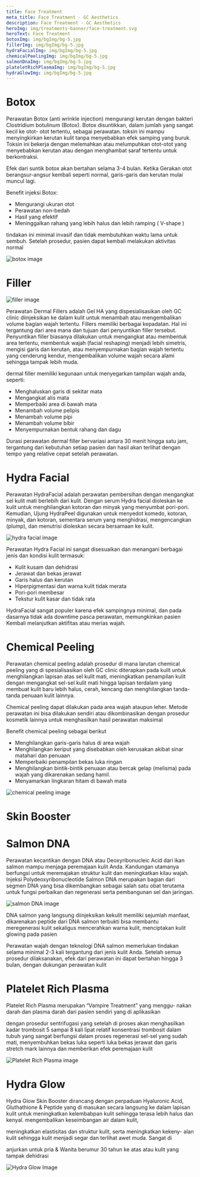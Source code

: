 ```yaml
---
title: Face Treatment
meta_title: Face Treatment - GC Aesthetics
description: Face Treatment - GC Aesthetics
heroImg: img/treatments-banner/face-treatment.svg
heroText: Face Treatment
botoxImg: img/bgImg/bg-5.jpg
fillerImg: img/bgImg/bg-5.jpg
hydraFacialImg: img/bgImg/bg-5.jpg
chemicalPeelingImg: img/bgImg/bg-5.jpg
salmonDnaImg: img/bgImg/bg-5.jpg
plateletRichPlasmaImg: img/bgImg/bg-5.jpg
hydraGlowImg: img/bgImg/bg-5.jpg
---
```


<div class="container">

<div class="row mt-4">
<div class="col-12 col-md-6 col-lg-9">

# Botox

Perawatan Botox (anti wrinkle injection) mengurangi kerutan dengan
bakteri Clostridium botulinum (Botox).
Botox disuntikkan, dalam jumlah yang sangat kecil ke otot- otot tertentu,
sebagai perawatan. toksin ini mampu menyingkirkan kerutan kulit tanpa
menyebabkan efek samping yang buruk. Toksin ini bekerja dengan
melemahkan atau melumpuhkan otot-otot yang menyebabkan kerutan atau
dengan menghambat saraf tertentu untuk berkontraksi.

Efek dari suntik botox akan bertahan selama 3-4 bulan. Ketika Gerakan
otot berangsur-angsur kembali seperti normal, garis-garis dan kerutan
mulai muncul lagi.

Benefit injeksi Botox:

- Mengurangi ukuran otot
- Perawatan non-bedah
- Hasil yang efektif
- Meninggalkan rahang yang lebih halus dan lebih ramping ( V-shape )

tindakan ini minimal invasif dan tidak membutuhkan waktu lama untuk
sembuh. Setelah prosedur, pasien dapat kembali melakukan aktivitas
normal

</div>
<div class="col-12 col-md-6 col-lg-3 order-1 order-md-2">

<img :src="botoxImg" class="custom-img w-100" alt="botox image" />

</div>
</div>

<div class="row mt-4">

# Filler

<div class="col-12 col-md-6 col-lg-3">

<img :src="fillerImg" class="custom-img w-100" alt="filler image" />

</div>
<div class="col-12 col-md-6 col-lg-9">

Perawatan Dermal Fillers adalah Gel HA yang dispesialisasikan oleh GC clinic
diinjeksikan ke dalam kulit untuk menambah atau mengembalikan volume
bagian wajah tertentu. Fillers memiliki berbagai kepadatan. Hal ini tergantung
dari area mana dan tujuan dari penyuntikan filler tersebut. Penyuntikan filler
biasanya dilakukan untuk mengangkat atau membentuk area tertentu,
membentuk wajah (facial reshaping) menjadi lebih simetris, mengisi garis dan
kerutan, atau menyempurnakan bagian wajah tertentu yang cenderung kendur,
mengembalikan volume wajah secara alami sehingga tampak lebih muda.

dermal filler memiliki kegunaan untuk menyegarkan tampilan wajah anda,
seperti:

- Menghaluskan garis di sekitar mata
- Mengangkat alis mata
- Memperbaiki area di bawah mata
- Menambah volume pelipis
- Menambah volume pipi
- Menambah volume bibir
- Menyempurnakan bentuk rahang dan dagu

Durasi perawatan dermal filler bervariasi antara 30 menit hingga satu jam,
tergantung dari kebutuhan setiap pasien dan hasil akan terlihat dengan tempo
yang relative cepat setelah perawatan.

</div>
</div>

<div class="row mt-4">
<div class="col">

# Hydra Facial

Perawatan HydraFacial adalah perawatan pembersihan dengan mengangkat sel kulit mati berlebih dari kulit. Dengan serum Hydra
facial dioleskan ke kulit untuk menghilangkan kotoran dan minyak yang menyumbat pori-pori. Kemudian, Ujung HydraPeel
digunakan untuk menyedot komedo, kotoran, minyak, dan kotoran, sementara serum yang menghidrasi, mengencangkan (plump),
dan menutrisi dioleskan secara bersamaan ke kulit.

</div>
</div>

<div class="row mt-2">
<div class="col-12 col-md-6 col-lg-3">
<img :src="hydraFacialImg" class="custom-img w-100" alt="hydra facial image" />
</div>
<div class="col-12 col-md-6 col-lg-9">

Perawatan Hydra Facial ini sangat disesuaikan dan menangani berbagai jenis
dan kondisi kulit termasuk:

- Kulit kusam dan dehidrasi
- Jerawat dan bekas jerawat
- Garis halus dan kerutan
- Hiperpigmentasi dan warna kulit tidak merata
- Pori-pori membesar
- Tekstur kulit kasar dan tidak rata

HydraFacial sangat populer karena efek sampingnya minimal, dan pada
dasarnya tidak ada downtime pasca perawatan, memungkinkan pasien Kembali
melanjutkan aktifitas atau merias wajah.

</div>
</div>

<div class="row mt-4">
<div class="col-12 col-md-6 col-lg-9">

# Chemical Peeling

Perawatan chemical peeling adalah prosedur di mana larutan chemical
peeling yang di spesialisasikan oleh GC clinic diterapkan pada kulit untuk
menghilangkan lapisan atas sel kulit mati, meningkatkan penampilan kulit
dengan mengangkat sel-sel kulit mati hingga lapisan terdalam yang
membuat kulit baru lebih halus, cerah, kencang dan menghilangkan
tanda-tanda penuaan kulit lainnya.

Chemical peeling dapat dilakukan pada area wajah ataupun leher. Metode
perawatan ini bisa dilakukan sendiri atau dikombinasikan dengan prosedur
kosmetik lainnya untuk menghasilkan hasil perawatan maksimal

Benefit chemical peeling sebagai berikut

- Menghilangkan garis-garis halus di area wajah
- Menghilangkan keriput yang disebabkan oleh kerusakan akibat sinar matahari dan penuaan
- Memperbaiki penampilan bekas luka ringan
- Menghilangkan bintik-bintik penuaan atau bercak gelap (melisma) pada wajah yang dikarenakan sedang hamil.
- Menyamarkan lingkaran hitam di bawah mata

</div>
<div class="col-12 col-md-6 col-lg-3 order-1 order-md-2">

<img :src="chemicalPeelingImg" class="custom-img w-100" alt="chemical peeling image" />

</div>
</div>

 <div class="row mt-4">
<div class="col text-center">

# Skin Booster

</div>
</div>

<div class="row mt-4">
<div class="col">

# Salmon DNA

Perawatan kecantikan dengan DNA atau Deoxyribonucleic Acid dari ikan salmon mampu menjaga peremajaan kulit Anda.
Kandungan utamanya berfungsi untuk meremajakan struktur kulit dan meningkatkan kilau wajah. Injeksi Polydeoxyribonucleotide
Salmon DNA merupakan bagian dari segmen DNA yang bisa dikembangkan sebagai salah satu obat terutama untuk fungsi
perbaikan dan regenerasi serta pembangunan sel dan jaringan.

</div>
</div>

<div class="row mt-2">
<div class="col-12 col-md-6 col-lg-3">
    
<img :src="salmonDnaImg" class="custom-img w-100" alt="salmon DNA image" />
    
</div>
<div class="col-12 col-md-6 col-lg-9">

DNA salmon yang langsung diinjeksikan kekulit memiliki sejumlah
manfaat, dikarenakan peptide dari DNA salmon terbukti bisa
membantu meregenerasi kulit sekaligus mencerahkan warna kulit,
menciptakan kulit glowing pada pasien

Perawatan wajah dengan teknologi DNA salmon memerlukan
tindakan selama minimal 2-3 kali
tergantung dari jenis kulit Anda. Setelah semua prosedur
dilaksanakan, efek dari perawatan ini dapat bertahan hingga 3
bulan, dengan dukungan perawatan kulit

</div>
</div>

<div class="row mt-4">
<div class="col-12 col-md-6 col-lg-9">

# Platelet Rich Plasma

Platelet Rich Plasma merupakan “Vampire Treatment” yang menggu-
nakan darah dan plasma darah dari pasien sendiri yang di aplikasikan

dengan prosedur sentrifugasi yang setelah di proses akan menghasilkan
kadar trombosit 5 sampai 8 kali lipat relatif konsentrasi trombosit dalam
tubuh yang sangat berfungsi dalam proses regenerasi sel-sel yang sudah
mati, menyembuhkan bekas luka seperti luka bekas jerawat dan garis
stretch mark lainnya dan memberikan efek peremajaan kulit

</div>
<div class="col-12 col-md-6 col-lg-3 order-1 order-md-2">
<img :src="plateletRichPlasmaImg" class="custom-img w-100" alt="Platelet Rich Plasma image" />
</div>
</div>

<div class="row mt-4">
<div class="col-12 col-md-6 col-lg-9">

# Hydra Glow

Hydra Glow Skin Booster dirancang dengan perpaduan Hyaluronic Acid,
Gluthathione & Peptide yang di masukan secara langsung ke dalam
lapisan kulit untuk meningkatkan kelembabpan kulit sehingga terasa
lebih halus dan kenyal. mengembalikan keseimbangan air dalam kulit,

meningkatkan elastisitas dan struktur kulit, serta meningkatkan kekeny-
alan kulit sehingga kulit menjadi segar dan terlihat awet muda. Sangat di

anjurkan untuk pria & Wanita berumur 30 tahun ke atas atau kulit yang
tampak dehidrasi

</div>
<div class="col-12 col-md-6 col-lg-3 order-1 order-md-2">

<img :src="hydraGlowImg" class="custom-img w-100" alt="Hydra Glow Image" />

</div>
</div>

</div>
